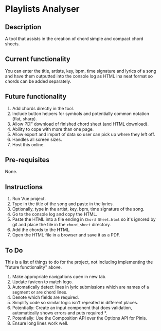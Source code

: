 # Playlists Analyser
## Description
A tool that assists in the creation of chord simple and compact chord sheets.

## Current functionality
You can enter the title, artists, key, bpm, time signature and lyrics of a song and have them outputted into the console log as HTML ina  neat format so chords can be added separately.

## Future functionality
1. Add chords directly in the tool.
1. Include button helpers for symbols and potentially common notation (flat, sharp).
1. Allow PDF download of finished chord sheet (and HTML download).
1. Ability to cope with more than one page.
1. Allow export and import of data so user can pick up where they left off.
1. Handles all screen sizes.
1. Host this online.

## Pre-requisites
None.

## Instructions
1. Run Vue project.
1. Type in the title of the song and paste in the lyrics.
1. Optionally, type in the artist, key, bpm, time signature of the song.
1. Go to the console log and copy the HTML.
1. Paste the HTML into a file ending in `Chord Sheet.html` so it's ignored by git and place the file in the `chord_sheet` directory.
1. Add the chords to the HTML.
1. Open the HTML file in a browser and save it as a PDF.

## To Do
This is a list of things to do for the project, not including implementing the "future functionality" above.
1. Make appropriate navigations open in new tab.
1. Update favicon to match logo.
1. Automatically detect lines in lyric submissions which are names of a segment or are chord lines.
1. Denote which fields are required.
1. Simplify code so similar logic isn't repeated in different places.
1. Potentially: Create an input component that does validation, automatically shows errors and puts required *.
1. Potentially: Use the Composition API over the Options API for Pinia.
1. Ensure long lines work well.